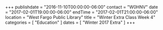+++
publishdate = "2016-11-10T00:00:00-06:00"
contact = "W0HNV"
date = "2017-02-01T19:00:00-06:00"
endTime = "2017-02-01T21:00:00-06:00"
location = "West Fargo Public Library"
title = "Winter Extra Class Week 4"
categories = [ "Education" ]
dates = [ "Winter 2017 Extra" ]
+++

